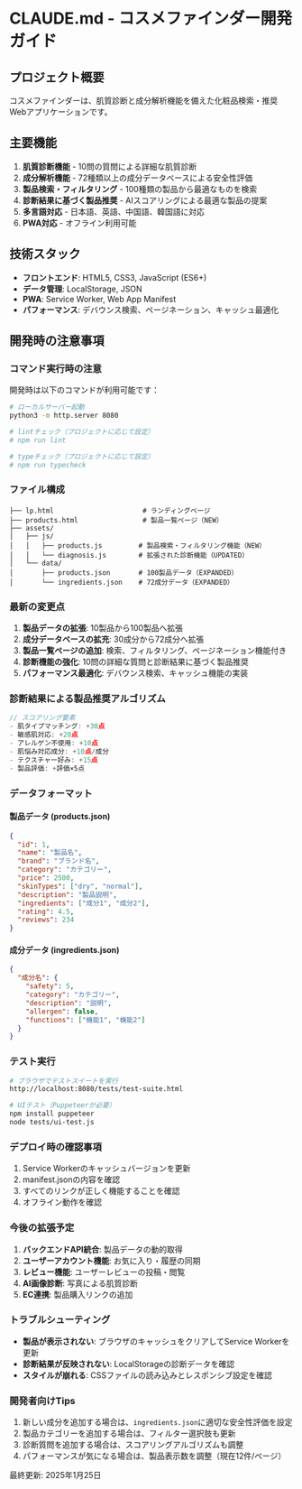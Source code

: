 # CLAUDE.md - コスメファインダー開発ガイド

## プロジェクト概要

コスメファインダーは、肌質診断と成分解析機能を備えた化粧品検索・推奨Webアプリケーションです。

## 主要機能

1. **肌質診断機能** - 10問の質問による詳細な肌質診断
2. **成分解析機能** - 72種類以上の成分データベースによる安全性評価
3. **製品検索・フィルタリング** - 100種類の製品から最適なものを検索
4. **診断結果に基づく製品推奨** - AIスコアリングによる最適な製品の提案
5. **多言語対応** - 日本語、英語、中国語、韓国語に対応
6. **PWA対応** - オフライン利用可能

## 技術スタック

- **フロントエンド**: HTML5, CSS3, JavaScript (ES6+)
- **データ管理**: LocalStorage, JSON
- **PWA**: Service Worker, Web App Manifest
- **パフォーマンス**: デバウンス検索、ページネーション、キャッシュ最適化

## 開発時の注意事項

### コマンド実行時の注意

開発時は以下のコマンドが利用可能です：

```bash
# ローカルサーバー起動
python3 -m http.server 8080

# lintチェック（プロジェクトに応じて設定）
# npm run lint

# typeチェック（プロジェクトに応じて設定）
# npm run typecheck
```

### ファイル構成

```
├── lp.html                      # ランディングページ
├── products.html                # 製品一覧ページ（NEW）
├── assets/
│   ├── js/
│   │   ├── products.js         # 製品検索・フィルタリング機能（NEW）
│   │   └── diagnosis.js        # 拡張された診断機能（UPDATED）
│   └── data/
│       ├── products.json       # 100製品データ（EXPANDED）
│       └── ingredients.json    # 72成分データ（EXPANDED）
```

### 最新の変更点

1. **製品データの拡張**: 10製品から100製品へ拡張
2. **成分データベースの拡充**: 30成分から72成分へ拡張
3. **製品一覧ページの追加**: 検索、フィルタリング、ページネーション機能付き
4. **診断機能の強化**: 10問の詳細な質問と診断結果に基づく製品推奨
5. **パフォーマンス最適化**: デバウンス検索、キャッシュ機能の実装

### 診断結果による製品推奨アルゴリズム

```javascript
// スコアリング要素
- 肌タイプマッチング: +30点
- 敏感肌対応: +20点
- アレルゲン不使用: +10点
- 肌悩み対応成分: +10点/成分
- テクスチャー好み: +15点
- 製品評価: +評価×5点
```

### データフォーマット

#### 製品データ (products.json)
```json
{
  "id": 1,
  "name": "製品名",
  "brand": "ブランド名",
  "category": "カテゴリー",
  "price": 2500,
  "skinTypes": ["dry", "normal"],
  "description": "製品説明",
  "ingredients": ["成分1", "成分2"],
  "rating": 4.5,
  "reviews": 234
}
```

#### 成分データ (ingredients.json)
```json
{
  "成分名": {
    "safety": 5,
    "category": "カテゴリー",
    "description": "説明",
    "allergen": false,
    "functions": ["機能1", "機能2"]
  }
}
```

### テスト実行

```bash
# ブラウザでテストスイートを実行
http://localhost:8080/tests/test-suite.html

# UIテスト（Puppeteerが必要）
npm install puppeteer
node tests/ui-test.js
```

### デプロイ時の確認事項

1. Service Workerのキャッシュバージョンを更新
2. manifest.jsonの内容を確認
3. すべてのリンクが正しく機能することを確認
4. オフライン動作を確認

### 今後の拡張予定

1. **バックエンドAPI統合**: 製品データの動的取得
2. **ユーザーアカウント機能**: お気に入り・履歴の同期
3. **レビュー機能**: ユーザーレビューの投稿・閲覧
4. **AI画像診断**: 写真による肌質診断
5. **EC連携**: 製品購入リンクの追加

### トラブルシューティング

- **製品が表示されない**: ブラウザのキャッシュをクリアしてService Workerを更新
- **診断結果が反映されない**: LocalStorageの診断データを確認
- **スタイルが崩れる**: CSSファイルの読み込みとレスポンシブ設定を確認

### 開発者向けTips

1. 新しい成分を追加する場合は、`ingredients.json`に適切な安全性評価を設定
2. 製品カテゴリーを追加する場合は、フィルター選択肢も更新
3. 診断質問を追加する場合は、スコアリングアルゴリズムも調整
4. パフォーマンスが気になる場合は、製品表示数を調整（現在12件/ページ）

最終更新: 2025年1月25日